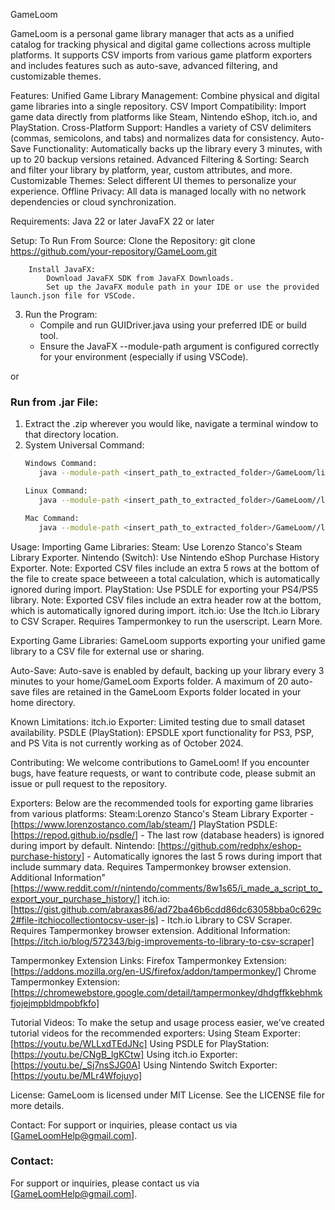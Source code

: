 GameLoom

GameLoom is a personal game library manager that acts as a unified catalog for tracking physical and digital game collections across multiple platforms. It supports CSV imports from various game platform exporters and includes features such as auto-save, advanced filtering, and customizable themes.

Features:
    Unified Game Library Management: Combine physical and digital game libraries into a single repository.
    CSV Import Compatibility: Import game data directly from platforms like Steam, Nintendo eShop, itch.io, and PlayStation.
    Cross-Platform Support: Handles a variety of CSV delimiters (commas, semicolons, and tabs) and normalizes data for consistency.
    Auto-Save Functionality: Automatically backs up the library every 3 minutes, with up to 20 backup versions retained.
    Advanced Filtering & Sorting: Search and filter your library by platform, year, custom attributes, and more.
    Customizable Themes: Select different UI themes to personalize your experience.
    Offline Privacy: All data is managed locally with no network dependencies or cloud synchronization.

Requirements:
    Java 22 or later
    JavaFX 22 or later

Setup:
    To Run From Source:
        Clone the Repository:
            git clone https://github.com/your-repository/GameLoom.git

        Install JavaFX:
            Download JavaFX SDK from JavaFX Downloads.
            Set up the JavaFX module path in your IDE or use the provided launch.json file for VSCode.

   3. Run the Program:
      - Compile and run GUIDriver.java using your preferred IDE or build tool.
      - Ensure the JavaFX --module-path argument is configured correctly for your environment (especially if using VSCode).

or

### **Run from .jar File**:
   1. Extract the .zip wherever you would like, navigate a terminal window to that directory location.
   2. System Universal Command:
         ```bash
        Windows Command:
            java --module-path <insert_path_to_extracted_folder>/GameLoom/lib/windows/javafx-sdk-22.0.2/lib/ --add-modules javafx.controls,javafx.fxml -jar GameLoom.jar

        Linux Command:
            java --module-path <insert_path_to_extracted_folder>/GameLoom//lib/linux/javafx-sdk-22.0.2/lib/ --add-modules javafx.controls,javafx.fxml -jar GameLoom.jar

        Mac Command:
            java --module-path <insert_path_to_extracted_folder>/GameLoom//lib/mac/javafx-sdk-22.0.2/lib/ --add-modules javafx.controls,javafx.fxml -jar GameLoom.jar

Usage:
    Importing Game Libraries:
        Steam: Use Lorenzo Stanco's Steam Library Exporter.
        Nintendo (Switch): Use Nintendo eShop Purchase History Exporter.
            Note: Exported CSV files include an extra 5 rows at the bottom of the file to create space betweeen a total calculation, which is automatically ignored during import.
        PlayStation: Use PSDLE for exporting your PS4/PS5 library.
            Note: Exported CSV files include an extra header row at the bottom, which is automatically ignored during import.
        itch.io: Use the Itch.io Library to CSV Scraper.
            Requires Tampermonkey to run the userscript.
            Learn More.

Exporting Game Libraries:
    GameLoom supports exporting your unified game library to a CSV file for external use or sharing.

Auto-Save:
    Auto-save is enabled by default, backing up your library every 3 minutes to your home/GameLoom Exports folder.
    A maximum of 20 auto-save files are retained in the GameLoom Exports folder located in your home directory.

Known Limitations:
    itch.io Exporter: Limited testing due to small dataset availability.
    PSDLE (PlayStation): EPSDLE xport functionality for PS3, PSP, and PS Vita is not currently working as of October 2024.

Contributing:
We welcome contributions to GameLoom! If you encounter bugs, have feature requests, or want to contribute code, please submit an issue or pull request to the repository.

Exporters:
Below are the recommended tools for exporting game libraries from various platforms:
Steam:Lorenzo Stanco's Steam Library Exporter - [https://www.lorenzostanco.com/lab/steam/]
PlayStation	PSDLE: [https://repod.github.io/psdle/] - The last row (database headers) is ignored during import by default.
Nintendo: 	[https://github.com/redphx/eshop-purchase-history] - Automatically ignores the last 5 rows during import that include summary data. Requires Tampermonkey browser extension.
    Additional Information" [https://www.reddit.com/r/nintendo/comments/8w1s65/i_made_a_script_to_export_your_purchase_history/]
itch.io: [https://gist.github.com/abraxas86/ad72ba46b6cdd86dc63058bba0c629c2#file-itchiocollectiontocsv-user-js] - Itch.io Library to CSV Scraper. Requires Tampermonkey browser extension.
    Additional Information: [https://itch.io/blog/572343/big-improvements-to-library-to-csv-scraper]

Tampermonkey Extension Links:
Firefox Tampermonkey Extension:
    [https://addons.mozilla.org/en-US/firefox/addon/tampermonkey/]
Chrome Tampermonkey Extension:
    [https://chromewebstore.google.com/detail/tampermonkey/dhdgffkkebhmkfjojejmpbldmpobfkfo]

Tutorial Videos:
    To make the setup and usage process easier, we’ve created tutorial videos for the recommended exporters:
        Using Steam Exporter: [https://youtu.be/WLLxdTEdJNc]
        Using PSDLE for PlayStation: [https://youtu.be/CNgB_lgKCtw]
        Using itch.io Exporter: [https://youtu.be/_Sj7nsSJG0A]
        Using Nintendo Switch Exporter: [https://youtu.be/MLr4Wfojuyo]

License:
    GameLoom is licensed under MIT License. See the LICENSE file for more details.

Contact:
    For support or inquiries, please contact us via [GameLoomHelp@gmail.com].
### Contact:
For support or inquiries, please contact us via [GameLoomHelp@gmail.com].
